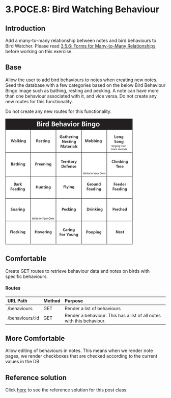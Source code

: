 # 3.POCE.8: Bird Watching Behaviour

## Introduction

Add a many-to-many relationship between notes and bird behaviours to Bird Watcher. Please read [3.5.6: Forms for Many-to-Many Relationships](../3.4-sql-applications/3.4.6-forms-for-many-to-many-relationships.md) before working on this exercise.

## Base

Allow the user to add bird behaviours to notes when creating new notes. Seed the database with a few categories based on the below Bird Behaviour Bingo image such as bathing, resting and pecking. A note can have more than one behaviour associated with it, and vice versa. Do not create any new routes for this functionality.

Do not create any new routes for this functionality.

![Sample Bird Behaviours](../../../.gitbook/assets/bird-behavior-bingo-smallerjpg.jpg)

## Comfortable

Create GET routes to retrieve behaviour data and notes on birds with specific behaviours.

#### Routes

| URL Path | Method | Purpose |
| :--- | :--- | :--- |
| /behaviours | GET | Render a list of behaviours |
| /behaviours/:id | GET | Render a behaviour. This has a list of all notes with this behaviour. |

## More Comfortable

Allow editing of behaviours in notes. This means when we render note pages, we render checkboxes that are checked according to the current values in the DB.

## Reference solution

Click [here](https://github.com/rocketacademy/birding-express-bootcamp/tree/solution) to see the reference solution for this post class.

